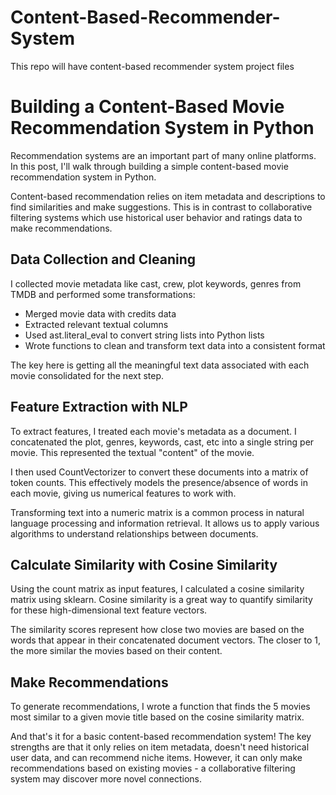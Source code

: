 # Content-Based-Recommender-System
This repo will have content-based recommender system project files

# Building a Content-Based Movie Recommendation System in Python

Recommendation systems are an important part of many online platforms. In this post, I'll walk through building a simple content-based movie recommendation system in Python. 

Content-based recommendation relies on item metadata and descriptions to find similarities and make suggestions. This is in contrast to collaborative filtering systems which use historical user behavior and ratings data to make recommendations.

## Data Collection and Cleaning

I collected movie metadata like cast, crew, plot keywords, genres from TMDB and performed some transformations:

- Merged movie data with credits data
- Extracted relevant textual columns 
- Used ast.literal_eval to convert string lists into Python lists
- Wrote functions to clean and transform text data into a consistent format

The key here is getting all the meaningful text data associated with each movie consolidated for the next step.

## Feature Extraction with NLP

To extract features, I treated each movie's metadata as a document. I concatenated the plot, genres, keywords, cast, etc into a single string per movie. This represented the textual "content" of the movie.

I then used CountVectorizer to convert these documents into a matrix of token counts. This effectively models the presence/absence of words in each movie, giving us numerical features to work with.

Transforming text into a numeric matrix is a common process in natural language processing and information retrieval. It allows us to apply various algorithms to understand relationships between documents.

## Calculate Similarity with Cosine Similarity 

Using the count matrix as input features, I calculated a cosine similarity matrix using sklearn. Cosine similarity is a great way to quantify similarity for these high-dimensional text feature vectors. 

The similarity scores represent how close two movies are based on the words that appear in their concatenated document vectors. The closer to 1, the more similar the movies based on their content.

## Make Recommendations

To generate recommendations, I wrote a function that finds the 5 movies most similar to a given movie title based on the cosine similarity matrix.

And that's it for a basic content-based recommendation system! The key strengths are that it only relies on item metadata, doesn't need historical user data, and can recommend niche items. However, it can only make recommendations based on existing movies - a collaborative filtering system may discover more novel connections.
